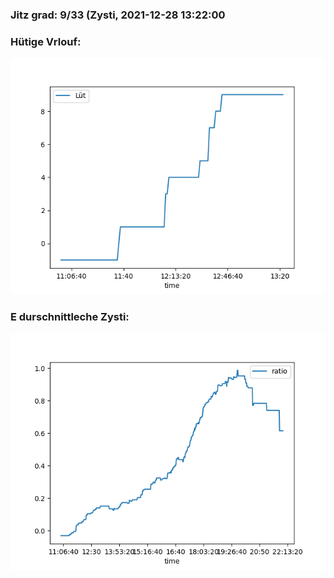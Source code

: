 ### Jitz grad: 9/33 (Zysti, 2021-12-28 13:22:00

### Hütige Vrlouf:
![Graph](Today.png)

### E durschnittleche Zysti:
![Graph](Zysti.png)